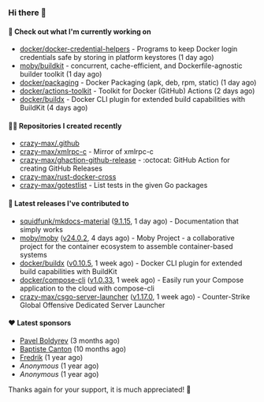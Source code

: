 ### Hi there 👋

#### 👷 Check out what I'm currently working on

- [docker/docker-credential-helpers](https://github.com/docker/docker-credential-helpers) - Programs to keep Docker login credentials safe by storing in platform keystores (1 day ago)
- [moby/buildkit](https://github.com/moby/buildkit) - concurrent, cache-efficient, and Dockerfile-agnostic builder toolkit (1 day ago)
- [docker/packaging](https://github.com/docker/packaging) - Docker Packaging (apk, deb, rpm, static) (1 day ago)
- [docker/actions-toolkit](https://github.com/docker/actions-toolkit) - Toolkit for Docker (GitHub) Actions (2 days ago)
- [docker/buildx](https://github.com/docker/buildx) - Docker CLI plugin for extended build capabilities with BuildKit (4 days ago)

#### 👨‍💻 Repositories I created recently

- [crazy-max/.github](https://github.com/crazy-max/.github)
- [crazy-max/xmlrpc-c](https://github.com/crazy-max/xmlrpc-c) - Mirror of xmlrpc-c
- [crazy-max/ghaction-github-release](https://github.com/crazy-max/ghaction-github-release) - :octocat: GitHub Action for creating GitHub Releases
- [crazy-max/rust-docker-cross](https://github.com/crazy-max/rust-docker-cross)
- [crazy-max/gotestlist](https://github.com/crazy-max/gotestlist) - List tests in the given Go packages

#### 🚀 Latest releases I've contributed to

- [squidfunk/mkdocs-material](https://github.com/squidfunk/mkdocs-material) ([9.1.15](https://github.com/squidfunk/mkdocs-material/releases/tag/9.1.15), 1 day ago) - Documentation that simply works
- [moby/moby](https://github.com/moby/moby) ([v24.0.2](https://github.com/moby/moby/releases/tag/v24.0.2), 4 days ago) - Moby Project - a collaborative project for the container ecosystem to assemble container-based systems
- [docker/buildx](https://github.com/docker/buildx) ([v0.10.5](https://github.com/docker/buildx/releases/tag/v0.10.5), 1 week ago) - Docker CLI plugin for extended build capabilities with BuildKit
- [docker/compose-cli](https://github.com/docker/compose-cli) ([v1.0.33](https://github.com/docker/compose-cli/releases/tag/v1.0.33), 1 week ago) - Easily run your Compose application to the cloud with compose-cli
- [crazy-max/csgo-server-launcher](https://github.com/crazy-max/csgo-server-launcher) ([v1.17.0](https://github.com/crazy-max/csgo-server-launcher/releases/tag/v1.17.0), 1 week ago) - Counter-Strike Global Offensive Dedicated Server Launcher

#### ❤️ Latest sponsors
- [Pavel Boldyrev](https://github.com/bpg) (3 months ago)
- [Baptiste Canton](https://github.com/batmac) (10 months ago)
- [Fredrik](https://github.com/fredrikscode) (1 year ago)
- _Anonymous_ (1 year ago)
- _Anonymous_ (1 year ago)

Thanks again for your support, it is much appreciated! 🙏
